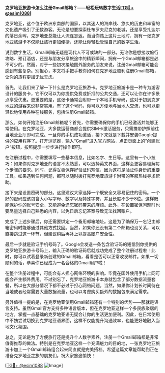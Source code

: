 **克罗地亚旅游卡怎么注册Gmail邮箱？——轻松玩转数字生活[[TG💪+ @esim1088](https://t.me/s/esim1088)]**

克罗地亚，这个位于欧洲东南部的国家，以其迷人的海岸线、悠久的历史和丰富的文化遗产吸引了无数游客。无论是想要探索杜布罗夫尼克的老城，还是享受扎达尔的落日余晖，克罗地亚总能让人流连忘返。而当你踏上这片土地时，拥有一张克罗地亚旅游卡不仅能让旅行更加便捷，还能让你轻松管理自己的数字生活。

说到数字生活，Gmail邮箱无疑是现代人不可或缺的一部分。无论你是想接收旅行攻略、预订酒店，还是与朋友分享旅途中的精彩瞬间，拥有一个Gmail邮箱都是必不可少的。然而，对于一些初次接触国外服务的朋友来说，注册Gmail邮箱可能会感到有些复杂。别担心，本文将手把手教你如何在克罗地亚顺利注册Gmail邮箱，让你的旅程更加无忧无虑。

首先，让我们来了解一下什么是克罗地亚旅游卡。克罗地亚旅游卡是一种专为游客设计的服务卡，它不仅可以为你提供免费或折扣的公共交通，还可以让你在许多景点享受优惠。更重要的是，这张卡通常会附带一个本地手机号码，这对于初到克罗地亚的游客来说非常实用。有了这个号码，你可以方便地与当地人交流，也可以更轻松地使用各种在线服务，包括注册Gmail邮箱。

那么，如何开始注册Gmail邮箱呢？首先，你需要确保你的手机已经激活并能够正常使用。在克罗地亚，大多数运营商都会提供SIM卡激活服务，只需携带护照前往当地营业厅即可完成。一旦你的手机成功激活，接下来就是下载并安装Google提供的应用程序了。打开浏览器，输入“Gmail”进入官方网站，点击页面上的“创建账户”按钮，按照提示一步步进行操作即可。

在注册过程中，你需要填写一些基本信息，比如名字、生日等。这里有一个小技巧：如果你对克罗地亚的语言不太熟悉，可以选择英文界面，这样会更容易理解每个步骤的要求。同时，记得妥善保存好验证码短信，因为这将是验证你身份的重要工具。如果遇到任何问题，都可以随时拨打克罗地亚旅游卡附带的客服热线寻求帮助。

接下来是设置密码的部分。这里建议大家选择一个既安全又容易记住的密码。一个好的密码应该包含大小写字母、数字以及特殊字符，并且长度不少于8位。这样既能保护你的账号安全，又能避免遗忘密码带来的麻烦。此外，在设置密保问题时也要尽量选择自己熟悉的内容，以免日后忘记答案导致无法找回账户。

完成了上述步骤后，你还需要绑定一个备用邮箱地址。这是为了确保万一忘记主邮箱密码时能够通过其他方式找回。当然，如果你还没有第二个邮箱也没关系，可以直接跳过这一环节，但建议稍后再补上以提高账户安全性。

最后一步就是验证手机号码了。Google会发送一条包含验证码的短信到你提供的克罗地亚旅游卡号码上，输入正确的验证码后就成功完成了整个注册过程啦！此时，你可以试着登录新创建的Gmail邮箱，看看是否可以正常收发邮件。如果一切顺利的话，恭喜你已经成为一名合格的Gmail用户啦！

在整个注册过程中，可能会有人担心网络环境的影响。毕竟在国外使用手机上网可能会产生额外费用。不过别忘了，克罗地亚旅游卡本身就包含了部分数据流量套餐，所以在大部分情况下都不必过于担心网络问题。当然，如果你计划长时间待在当地或者经常需要大量数据流量，也可以考虑购买额外的数据包来满足需求。

另外值得一提的是，在克罗地亚使用Gmail邮箱还有一个特别的优势——那就是语言支持。虽然Gmail官方支持多种语言版本，但在克罗地亚这样一个多民族聚居的地方，掌握一点基础的克罗地亚语无疑会让你的生活更加便利。因此，在日常使用中不妨尝试切换到克罗地亚语界面，这样不仅能提升沟通效率，也能更好地融入当地文化氛围。

总之，无论是为了方便旅行还是提升个人数字素养，注册一个Gmail邮箱都是非常值得推荐的做法。特别是在克罗地亚这样一个充满魅力的目的地，一张克罗地亚旅游卡加上一个Gmail邮箱组合起来简直就是完美搭档。希望这篇文章能帮助到正在准备克罗地亚之旅的朋友们，祝大家旅途愉快！

[[TG💪+ @esim1088](https://t.me/s/esim1088) ![Image](https://i.postimg.cc/4NQfJmqS/Snipaste-2025-05-13-00-14-12.png)]